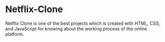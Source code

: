 # Netflix-Clone
Netflix Clone is one of the best projects which is created with HTML, CSS, and JavaScript for knowing about the working process of the online platform.
